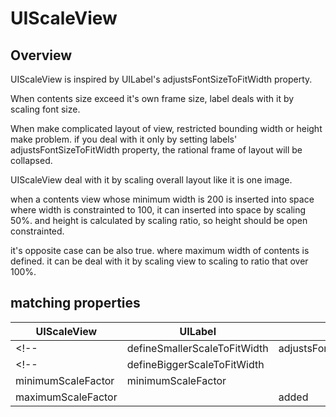 # UIScaleView

## Overview

UIScaleView is inspired by UILabel's adjustsFontSizeToFitWidth property. 

When contents size exceed it's own frame size, label deals with it by scaling font size.

When make complicated layout of view, restricted bounding width or height make problem. if you deal with it only by setting labels' adjustsFontSizeToFitWidth property, the rational frame of layout will be collapsed.

UIScaleView deal with it by scaling overall layout like it is one image.

when a contents view whose minimum width is 200 is inserted into space where width is constrainted to 100, it can inserted into space by scaling 50%. and height is calculated by scaling ratio, so height should be open constrainted.

it's opposite case can be also true. where maximum width of contents is defined. it can be deal with it by scaling view to scaling to ratio that over 100%.


## matching properties

| UIScaleView | UILabel | etc |
|----|----|----|
<!--| defineSmallerScaleToFitWidth | adjustsFontSizeToFitWidth  | |-->
<!--| defineBiggerScaleToFitWidth | | added |-->
| minimumScaleFactor | minimumScaleFactor |
| maximumScaleFactor | | added |






